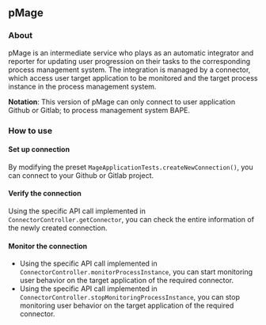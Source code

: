 ## pMage

### About
pMage is an intermediate service who plays as an automatic integrator and reporter for updating user progression on their tasks to the corresponding process management system.
The integration is managed by a connector, which access user target application to be monitored and the target process instance in the process management system.

**Notation**: This version of pMage can only connect to user application Github or Gitlab; to process management system BAPE.
### How to use
#### Set up connection
By modifying the preset `MageApplicationTests.createNewConnection()`, you can connect to your Github or Gitlab project.

#### Verify the connection
Using the specific API call implemented in `ConnectorController.getConnector`, you can check the entire information of the newly created connection.

#### Monitor the connection
- Using the specific API call implemented in `ConnectorController.monitorProcessInstance`, you can start monitoring user behavior on the target application of the required connector.
- Using the specific API call implemented in `ConnectorController.stopMonitoringProcessInstance`, you can stop monitoring user behavior on the target application of the required connector.